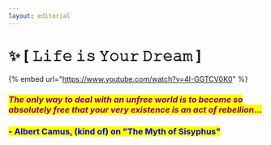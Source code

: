 ```yaml
---
layout: editorial
---
```


# ✨ \[ 𝙻𝚒𝚏𝚎 𝚒𝚜 𝚈𝚘𝚞𝚛 𝙳𝚛𝚎𝚊𝚖 ]

{% embed url="https://www.youtube.com/watch?v=4I-GGTCV0K0" %}

### _<mark style="color:purple;">The only way to deal with an unfree world is to become so absolutely free that your very existence is an act of rebellion...</mark>_

### <mark style="color:blue;">- Albert Camus, (kind of) on "The Myth of Sisyphus"</mark>
